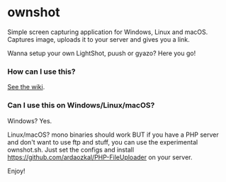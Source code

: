 # ownshot
Simple screen capturing application for Windows, Linux and macOS. Captures image, uploads it to your server and gives you a link.

Wanna setup your own LightShot, puush or gyazo? Here you go! 

### How can I use this?

[See the wiki](https://github.com/ardaozkal/ownshot/wiki).

### Can I use this on Windows/Linux/macOS?

Windows? Yes.

Linux/macOS? mono binaries should work BUT if you have a PHP server and don't want to use ftp and stuff, you can use the experimental ownshot.sh. Just set the configs and install https://github.com/ardaozkal/PHP-FileUploader on your server.

Enjoy!
